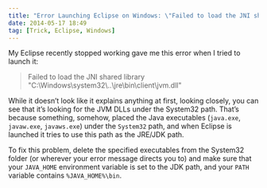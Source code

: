 ```yaml
---
title: "Error Launching Eclipse on Windows: \"Failed to load the JNI shared library\""
date: 2014-05-17 18:49
tag: [Trick, Eclipse, Windows]
---
```


My Eclipse recently stopped working gave me this error when I tried to launch it:

> Failed to load the JNI shared library "C:\Windows\system32\\..\jre\bin\client\jvm.dll\"

While it doesn’t look like it explains anything at first, looking closely, you can see that it’s looking for the JVM DLLs under the System32 path. That’s because something, somehow, placed the Java executables (`java.exe`, `javaw.exe`, `javaws.exe`) under the `System32` path, and when Eclipse is launched it tries to use this path as the JRE/JDK path.

<!-- more -->

To fix this problem, delete the specified executables from the System32 folder (or wherever your error message directs you to) and make sure that your `JAVA_HOME` environment variable is set to the JDK path, and your `PATH` variable contains `%JAVA_HOME%\bin`.

